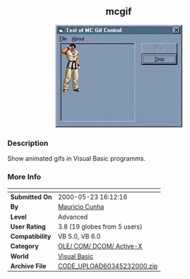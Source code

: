 ﻿<div align="center">

## mcgif

<img src="PIC20005232038459175.gif">
</div>

### Description

Show animated gifs in Visual Basic programms.
 
### More Info
 


<span>             |<span>
---                |---
**Submitted On**   |2000-05-23 16:12:16
**By**             |[Mauricio Cunha](https://github.com/Planet-Source-Code/PSCIndex/blob/master/ByAuthor/mauricio-cunha.md)
**Level**          |Advanced
**User Rating**    |3.8 (19 globes from 5 users)
**Compatibility**  |VB 5\.0, VB 6\.0
**Category**       |[OLE/ COM/ DCOM/ Active\-X](https://github.com/Planet-Source-Code/PSCIndex/blob/master/ByCategory/ole-com-dcom-active-x__1-29.md)
**World**          |[Visual Basic](https://github.com/Planet-Source-Code/PSCIndex/blob/master/ByWorld/visual-basic.md)
**Archive File**   |[CODE\_UPLOAD60345232000\.zip](https://github.com/Planet-Source-Code/mauricio-cunha-mcgif__1-8284/archive/master.zip)








